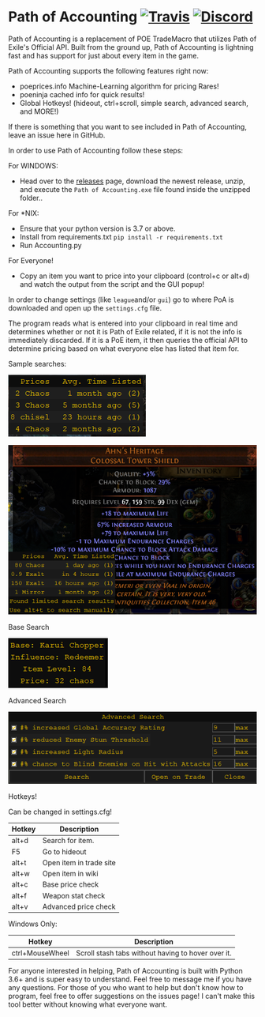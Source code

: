 # Path of Accounting [![Travis](https://img.shields.io/travis/Ethck/Path-of-Accounting.svg)](https://travis-ci.org/Ethck/Path-of-Accounting) [![Discord](https://img.shields.io/discord/667548003820634132.svg)](https://discord.gg/BUV2x6N)

Path of Accounting is a replacement of POE TradeMacro that utilizes Path of Exile's Official API. Built from the ground up, Path of Accounting is lightning fast and has support for just about every item in the game.

Path of Accounting supports the following features right now:
* poeprices.info Machine-Learning algorithm for pricing Rares!
* poeninja cached info for quick results!
* Global Hotkeys! (hideout, ctrl+scroll, simple search, advanced search, and MORE!)

If there is something that you want to see included in Path of Accounting, leave an issue here in GitHub.

In order to use Path of Accounting follow these steps:

For WINDOWS:
* Head over to the [releases](https://github.com/Ethck/Path-of-Accounting/releases) page, download the newest release, unzip, and execute the `Path of Accounting.exe` file found inside the unzipped folder..

For *NIX:
* Ensure that your python version is 3.7 or above.
* Install from requirements.txt `pip install -r requirements.txt`
* Run Accounting.py


For Everyone!
* Copy an item you want to price into your clipboard (control+c or alt+d) and watch the output from the script and the GUI popup!

In order to change settings (like `league`and/or `gui`) go to where PoA is downloaded and open up the `settings.cfg` file.

The program reads what is entered into your clipboard in real time and determines whether or not it is Path of Exile related, if it is not the info is immediately discarded. If it is a PoE item, it then queries the official API to determine pricing based on what everyone else has listed that item for.

Sample searches:

![Basic Search 1](/images/sampleSearch1.png)

![Basic Search 2](/images/sampleSearch2.png)


Base Search

![Base Search](/images/baseSearch.png)


Advanced Search

![Advanced Search](/images/advancedSearch.png)

Hotkeys!

Can be changed in settings.cfg!

|Hotkey   | Description  |
|---|---|
| alt+d  | Search for item.  |
|  F5 | Go to hideout  |
| alt+t | Open item in trade site |
| alt+w | Open item in wiki |
| alt+c | Base price check |
| alt+f | Weapon stat check |
| alt+v | Advanced price check |

Windows Only:

|Hotkey   | Description  |
|---|---|
| ctrl+MouseWheel  | Scroll stash tabs without having to hover over it.  |


For anyone interested in helping, Path of Accounting is built with Python 3.6+ and is super easy to understand. Feel free to message me if you have any questions.
For those of you who want to help but don't know how to program, feel free to offer suggestions on the issues page! I can't make this tool better without knowing what everyone want.
